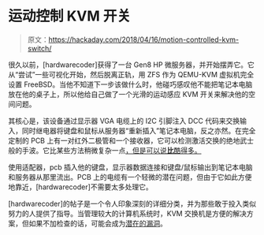 # 运动控制 KVM 开关

> 原文：<https://hackaday.com/2018/04/16/motion-controlled-kvm-switch/>

很久以前，[hardwarecoder]获得了一台 Gen8 HP 微服务器，并开始摆弄它。它从“尝试”一些可视化开始，然后脱离正轨，用 ZFS 作为 QEMU-KVM 虚拟机完全设置 FreeBSD。当他不知道下一步该做什么时，他碰巧感叹他不能把笔记本电脑放在他的桌子上，所以他给自己做了一个光滑的运动感应 KVM 开关来解决他的空间问题。

其核心是，该设备通过显示器 VGA 电缆上的 I2C 引脚注入 DCC 代码来交换输入，同时继电器将键盘和鼠标从服务器“重新插入”笔记本电脑，反之亦然。在完全定制的 PCB 上有一对红外二极管和一个接收器，它可以检测激活交换的绝地武士般的手波。它比某些方法稍微复杂一点[，但是可以说**比**酷得多。](https://hackaday.com/2017/08/05/hackaday-prize-entry-low-cost-kvm/)

使用适配器，pcb 插入他的键盘，显示器数据连接和键盘/鼠标输出到笔记本电脑和服务器从那里流出。PCB 上的电缆有一个轻微的潜在问题，但由于它如此方便地靠近，[hardwarecoder]不需要太多处理它。

[hardwarecoder]的帖子是一个令人印象深刻的详细分类，并为那些敢于投入类似努力的人提供了指导。当管理较大的计算机系统时，KVM 交换机是方便的解决方案，但如果不加检查的话，可能会成为[潜在的漏洞](https://hackaday.com/2015/08/08/hacking-a-kvm-teach-a-keyboard-switch-to-spy/)。